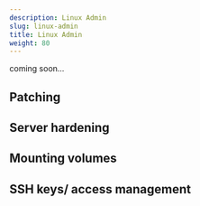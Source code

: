 ```yaml
---
description: Linux Admin
slug: linux-admin
title: Linux Admin
weight: 80
---
```


coming soon...

## Patching

## Server hardening

## Mounting volumes

## SSH keys/ access management
